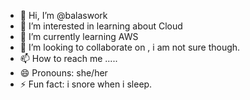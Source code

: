 - 👋 Hi, I’m @balaswork
- 👀 I’m interested in learning about Cloud
- 🌱 I’m currently learning AWS
- 💞️ I’m looking to collaborate on , i am not sure though.
- 📫 How to reach me ..... 
- 😄 Pronouns: she/her
- ⚡ Fun fact: i snore when i sleep.

<!---
balaswork/balaswork is a ✨ special ✨ repository because its `README.md` (this file) appears on your GitHub profile.
You can click the Preview link to take a look at your changes.
--->
